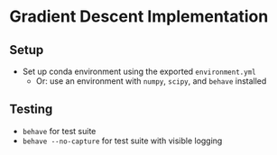 # Gradient Descent Implementation

## Setup
* Set up conda environment using the exported `environment.yml`
  * Or: use an environment with `numpy`, `scipy`, and `behave` installed

## Testing
* `behave` for test suite
* `behave --no-capture` for test suite with visible logging
